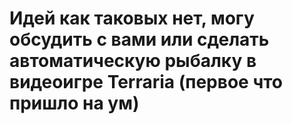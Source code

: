# Идей как таковых нет, могу обсудить с вами или сделать автоматическую рыбалку в видеоигре Terraria (первое что пришло на ум)
